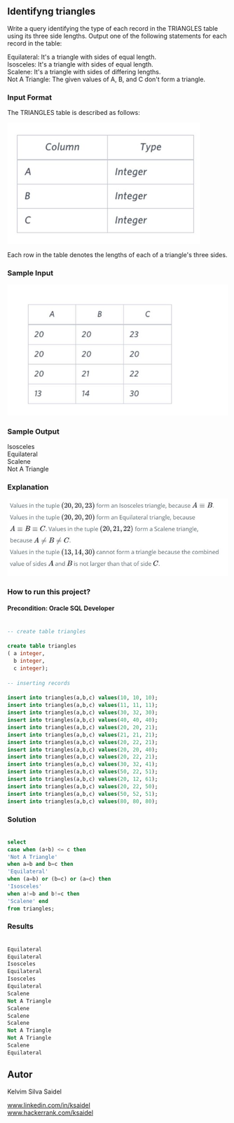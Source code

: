 ## Identifyng triangles

Write a query identifying the type of each record in the TRIANGLES table using its three side lengths. Output one of the following statements for each record in the table:

Equilateral: It's a triangle with  sides of equal length.  
Isosceles: It's a triangle with  sides of equal length.  
Scalene: It's a triangle with  sides of differing lengths.  
Not A Triangle: The given values of A, B, and C don't form a triangle.  

### Input Format  

The TRIANGLES table is described as follows:

![CONCEPTUAL_DATA_MODEL](https://github.com/kelvimSaidel/SQL_queries/blob/1628d185cd415807c11c6c666b5f7fdcaec59b34/basic/assets/triangles4.JPG)


Each row in the table denotes the lengths of each of a triangle's three sides.

### Sample Input

![CONCEPTUAL_DATA_MODEL](https://github.com/kelvimSaidel/SQL_queries/blob/1628d185cd415807c11c6c666b5f7fdcaec59b34/basic/assets/triangles2.JPG)


### Sample Output

Isosceles  
Equilateral  
Scalene  
Not A Triangle  


### Explanation

![CONCEPTUAL_DATA_MODEL](https://github.com/kelvimSaidel/SQL_queries/blob/1628d185cd415807c11c6c666b5f7fdcaec59b34/basic/assets/triangles3.JPG)


### How to run this project?


#### Precondition: Oracle SQL Developer

```SQL

-- create table triangles

create table triangles
( a integer,
  b integer,
  c integer);

-- inserting records

insert into triangles(a,b,c) values(10, 10, 10);
insert into triangles(a,b,c) values(11, 11, 11);
insert into triangles(a,b,c) values(30, 32, 30);
insert into triangles(a,b,c) values(40, 40, 40);
insert into triangles(a,b,c) values(20, 20, 21);
insert into triangles(a,b,c) values(21, 21, 21);
insert into triangles(a,b,c) values(20, 22, 21);
insert into triangles(a,b,c) values(20, 20, 40);
insert into triangles(a,b,c) values(20, 22, 21);
insert into triangles(a,b,c) values(30, 32, 41);
insert into triangles(a,b,c) values(50, 22, 51);
insert into triangles(a,b,c) values(20, 12, 61);
insert into triangles(a,b,c) values(20, 22, 50);
insert into triangles(a,b,c) values(50, 52, 51);
insert into triangles(a,b,c) values(80, 80, 80);

```

### Solution

```SQL

select
case when (a+b) <= c then
'Not A Triangle'
when a=b and b=c then
'Equilateral'
when (a=b) or (b=c) or (a=c) then
'Isosceles'
when a!=b and b!=c then
'Scalene' end
from triangles; 

```

### Results

```SQL

Equilateral
Equilateral
Isosceles
Equilateral
Isosceles
Equilateral
Scalene
Not A Triangle
Scalene
Scalene
Scalene
Not A Triangle
Not A Triangle
Scalene
Equilateral

```

## Autor

Kelvim Silva Saidel

www.linkedin.com/in/ksaidel  
www.hackerrank.com/ksaidel
